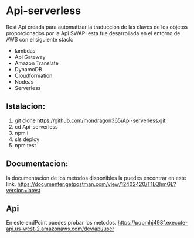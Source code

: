 # Api-serverless
Rest Api creada para automatizar la traduccion de las claves de los objetos proporcionados por la Api SWAPI esta fue desarrollada en el entorno de AWS con el siguiente stack:
  * lambdas
  * Api Gateway
  * Amazon Translate 
  * DynamoDB
  * Cloudformation
  * NodeJs
  * Serverless
## Istalacion:
1) git clone https://github.com/mondragon365/Api-serverless.git
2) cd Api-serverless
3) npm i
4) sls deploy
5) npm test

## Documentacion:
la documentacion de los metodos disponibles la puedes encontrar en este link.
https://documenter.getpostman.com/view/12402420/T1LQhmGL?version=latest

## Api
En este endPoint puedes probar los metodos.
https://pqpmhj498f.execute-api.us-west-2.amazonaws.com/dev/api/user
